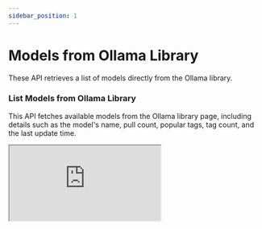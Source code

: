 ```yaml
---
sidebar_position: 1
---
```


# Models from Ollama Library

These API retrieves a list of models directly from the Ollama library.

### List Models from Ollama Library

This API fetches available models from the Ollama library page, including details such as the model's name, pull count,
popular tags, tag count, and the last update time.

<iframe style={{ width: '100%', height: '919px', border: 'none' }} allow="clipboard-write" src="https://emgithub.com/iframe.html?target=https%3A%2F%2Fgithub.com%2Follama4j%2Follama4j-examples%2Fblob%2Fmain%2Fsrc%2Fmain%2Fjava%2Fio%2Fgithub%2Follama4j%2Fexamples%2FListLibraryModels.java&style=default&type=code&showBorder=on&showLineNumbers=on&showFileMeta=on&showFullPath=on&showCopy=on" />

<a href="https://github.com/ollama4j/ollama4j-examples/blob/main/src/main/java/io/github/ollama4j/examples/ListLibraryModels.java" target="_blank">
  View ListLibraryModels.java on GitHub
</a>

The following is the sample output:

```
[
    LibraryModel(name=llama3.2-vision, description=Llama 3.2 Vision is a collection of instruction-tuned image reasoning generative models in 11B and 90B sizes., pullCount=21.1K, totalTags=9, popularTags=[vision, 11b, 90b], lastUpdated=yesterday), 
    LibraryModel(name=llama3.2, description=Meta's Llama 3.2 goes small with 1B and 3B models., pullCount=2.4M, totalTags=63, popularTags=[tools, 1b, 3b], lastUpdated=6 weeks ago)
]
```

### Get Tags of a Library Model

This API Fetches the tags associated with a specific model from Ollama library.

```java title="GetLibraryModelTags.java"
import io.github.ollama4j.OllamaAPI;
import io.github.ollama4j.models.response.LibraryModel;
import io.github.ollama4j.models.response.LibraryModelDetail;

public class Main {

    public static void main(String[] args) {

        String host = "http://localhost:11434/";

        OllamaAPI ollamaAPI = new OllamaAPI(host);

        List<LibraryModel> libraryModels = ollamaAPI.listModelsFromLibrary();

        LibraryModelDetail libraryModelDetail = ollamaAPI.getLibraryModelDetails(libraryModels.get(0));

        System.out.println(libraryModelDetail);
    }
}
```

The following is the sample output:

```
LibraryModelDetail(
  model=LibraryModel(name=llama3.2-vision, description=Llama 3.2 Vision is a collection of instruction-tuned image reasoning generative models in 11B and 90B sizes., pullCount=21.1K, totalTags=9, popularTags=[vision, 11b, 90b], lastUpdated=yesterday), 
  tags=[
        LibraryModelTag(name=llama3.2-vision, tag=latest, size=7.9GB, lastUpdated=yesterday), 
        LibraryModelTag(name=llama3.2-vision, tag=11b, size=7.9GB, lastUpdated=yesterday), 
        LibraryModelTag(name=llama3.2-vision, tag=90b, size=55GB, lastUpdated=yesterday)
    ]
)
```

### Find a model from Ollama library

This API finds a specific model using model `name` and `tag` from Ollama library.

```java title="FindLibraryModel.java"
import io.github.ollama4j.OllamaAPI;
import io.github.ollama4j.models.response.LibraryModelTag;

public class Main {

    public static void main(String[] args) {

        String host = "http://localhost:11434/";

        OllamaAPI ollamaAPI = new OllamaAPI(host);

        LibraryModelTag libraryModelTag = ollamaAPI.findModelTagFromLibrary("qwen2.5", "7b");

        System.out.println(libraryModelTag);
    }
}
```

The following is the sample output:

```
LibraryModelTag(name=qwen2.5, tag=7b, size=4.7GB, lastUpdated=7 weeks ago)
```

### Pull model using `LibraryModelTag`

You can use `LibraryModelTag` to pull models into Ollama server.

```java title="PullLibraryModelTags.java"
import io.github.ollama4j.OllamaAPI;
import io.github.ollama4j.models.response.LibraryModelTag;

public class Main {

    public static void main(String[] args) {

        String host = "http://localhost:11434/";

        OllamaAPI ollamaAPI = new OllamaAPI(host);

        LibraryModelTag libraryModelTag = ollamaAPI.findModelTagFromLibrary("qwen2.5", "7b");

        ollamaAPI.pullModel(libraryModelTag);
    }
}
```